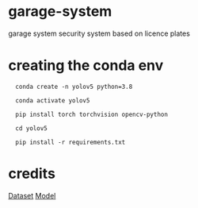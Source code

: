 # garage-system
garage system security system based on licence plates

# creating the conda env
```shell
  conda create -n yolov5 python=3.8
```
```shell 
  conda activate yolov5
```
```shell
  pip install torch torchvision opencv-python
```
```shell
  cd yolov5
```
```shell
  pip install -r requirements.txt
```

# credits
[Dataset](https://www.kaggle.com/datasets/andrewmvd/car-plate-detection)
[Model](https://github.com/ultralytics/yolov5)